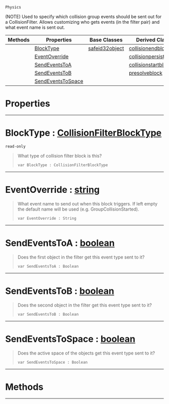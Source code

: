  `Physics`

(NOTE) Used to specify which collision group events should be sent out for a CollisionFilter. Allows customizing who gets events (in the filter pair) and what event name is sent out.

|Methods|Properties|Base Classes|Derived Classes|
|---|---|---|---|
| |[BlockType](collisionfilterblock.md#blocktype-zilch-engine-do)|[safeid32object](safeid32object.md)|[collisionendblock](collisionendblock.md)|
| |[EventOverride](collisionfilterblock.md#eventoverride-zilch-engin)| |[collisionpersistedblock](collisionpersistedblock.md)|
| |[SendEventsToA](collisionfilterblock.md#sendeventstoa-zilch-engin)| |[collisionstartblock](collisionstartblock.md)|
| |[SendEventsToB](collisionfilterblock.md#sendeventstob-zilch-engin)| |[presolveblock](presolveblock.md)|
| |[SendEventsToSpace](collisionfilterblock.md#sendeventstospace-zilch-e)| | |


 #  Properties


---  
 #  BlockType : [CollisionFilterBlockType](../enum_reference.md#collisionfilterblocktype)

 `read-only`

> What type of collision filter block is this?
> ```TS:Nada
> var BlockType : CollisionFilterBlockType


---  
 #  EventOverride : [string](../nada_base_types/string.md)

> What event name to send out when this block triggers. If left empty the default name will be used (e.g. GroupCollisionStarted).
> ```TS:Nada
> var EventOverride : String


---  
 #  SendEventsToA : [boolean](../nada_base_types/boolean.md)

> Does the first object in the filter get this event type sent to it?
> ```TS:Nada
> var SendEventsToA : Boolean


---  
 #  SendEventsToB : [boolean](../nada_base_types/boolean.md)

> Does the second object in the filter get this event type sent to it?
> ```TS:Nada
> var SendEventsToB : Boolean


---  
 #  SendEventsToSpace : [boolean](../nada_base_types/boolean.md)

> Does the active space of the objects get this event type sent to it?
> ```TS:Nada
> var SendEventsToSpace : Boolean


---  
 #  Methods


---  
 

 